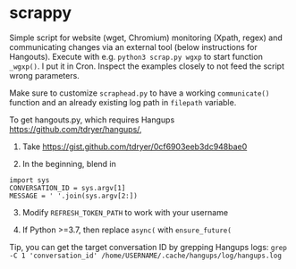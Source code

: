 # scrappy
Simple script for website (wget, Chromium) monitoring (Xpath, regex) and communicating changes via an external tool (below instructions for Hangouts). Execute with e.g. `python3 scrap.py wgxp` to start function `_wgxp()`. I put it in Cron. Inspect the examples closely to not feed the script wrong parameters.

Make sure to customize `scraphead.py` to have a working `communicate()` function and an already existing log path in `filepath` variable.

To get hangouts.py, which requires Hangups https://github.com/tdryer/hangups/,

1. Take https://gist.github.com/tdryer/0cf6903eeb3dc948bae0

2. In the beginning, blend in
```
import sys
CONVERSATION_ID = sys.argv[1]
MESSAGE = ' '.join(sys.argv[2:])
```

3. Modify `REFRESH_TOKEN_PATH` to work with your username

4. If Python >=3.7, then replace
`async(`
with
`ensure_future(`

Tip, you can get the target conversation ID by grepping Hangups logs:
`grep -C 1 'conversation_id' /home/USERNAME/.cache/hangups/log/hangups.log`
